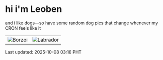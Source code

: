 # hi i'm Leoben

and i like dogs—so have some random dog pics that change whenever my CRON feels like it

|  |  |
|--------|----------|
| ![Borzoi](https://random-dog-vercel.vercel.app/api/random-borzoi?v=1759864611) | ![Labrador](https://random-dog-vercel.vercel.app/api/random-labrador?v=1759864611) |

Last updated: 2025-10-08 03:16 PHT
